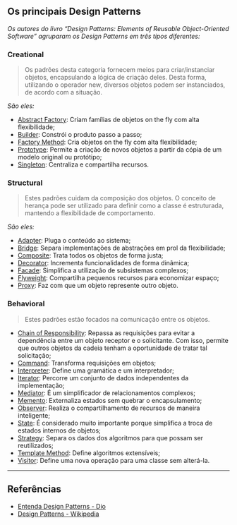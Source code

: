 ## Os principais Design Patterns

*Os autores do livro “Design Patterns: Elements of Reusable Object-Oriented Software” agruparam os Design Patterns em três tipos diferentes:*

### Creational
> Os padrões desta categoria fornecem meios para criar/instanciar objetos, encapsulando a lógica de criação deles. Desta forma, utilizando o operador new, diversos objetos podem ser instanciados, de acordo com a situação. 

*São eles:*
- [Abstract Factory](./01-Creational/abstractFactory.js): Criam famílias de objetos on the fly com alta flexibilidade;
- [Builder](./01-Creational/bulder.js): Constrói o produto passo a passo;
- [Factory Method](./01-Creational/factoryMethod.js): Cria objetos on the fly com alta flexibilidade;
- [Prototype](./01-Creational/prototype.js): Permite a criação de novos objetos a partir da cópia de um modelo original ou protótipo;
- [Singleton](./01-Creational/singleton.js): Centraliza e compartilha recursos.

### Structural
> Estes padrões cuidam da composição dos objetos. O conceito de herança pode ser utilizado para definir como a classe é estruturada, mantendo a flexibilidade de comportamento. 

*São eles:*
- [Adapter](./02-Structural/adapter.js): Pluga o conteúdo ao sistema;
- [Bridge](./02-Structural/bridge.js): Separa implementações de abstrações em prol da flexibilidade;
- [Composite](./02-Structural/composite.js): Trata todos os objetos de forma justa;
- [Decorator](./02-Structural/decorator.js): Incrementa funcionalidades de forma dinâmica;
- [Facade](./02-Structural/facade.js): Simplifica a utilização de subsistemas complexos;
- [Flyweight](./02-Structural/flyweight.js): Compartilha pequenos recursos para economizar espaço;
- [Proxy](./02-Structural/proxy.js): Faz com que um objeto represente outro objeto.

### Behavioral
> Estes padrões estão focados na comunicação entre os objetos.

- [Chain of Responsibility](./03-Behavioral/chainResponsibility.js): Repassa as requisições para evitar a dependência entre um objeto receptor e o solicitante. Com isso, permite que outros objetos da cadeia tenham a oportunidade de tratar tal solicitação;
- [Command](./03-Behavioral/command.js): Transforma requisições em objetos;
- [Interpreter](./03-Behavioral/interpreter.js): Define uma gramática e um interpretador;
- [Iterator](./03-Behavioral/iterator.js): Percorre um conjunto de dados independentes da implementação;
- [Mediator](./03-Behavioral/mediator.js): É um simplificador de relacionamentos complexos;
- [Memento](./03-Behavioral/memento.js): Externaliza estados sem quebrar o encapsulamento;
- [Observer](./03-Behavioral/observer.js): Realiza o compartilhamento de recursos de maneira inteligente;
- [State](./03-Behavioral/state.js): É considerado muito importante porque simplifica a troca de estados internos de objetos;
- [Strategy](./03-Behavioral/strategy.js): Separa os dados dos algoritmos para que possam ser reutilizados;
- [Template Method](./03-Behavioral/templateMethod.js): Define algoritmos extensíveis;
- [Visitor](./03-Behavioral/visitor.js): Define uma nova operação para uma classe sem alterá-la.

_____________________

## Referências
 - [Entenda Design Patterns - Dio](https://www.dio.me/articles/entenda-design-patterns)
 - [Design Patterns - Wikipedia](https://en.wikipedia.org/wiki/Design_Patterns)





